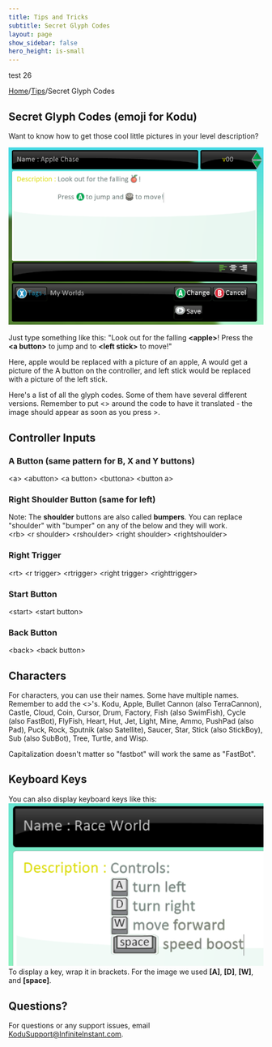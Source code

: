 ```yaml
---
title: Tips and Tricks
subtitle: Secret Glyph Codes
layout: page
show_sidebar: false
hero_height: is-small
---
```


test 26

[Home](..)/[Tips](.)/Secret Glyph Codes

## Secret Glyph Codes (emoji for Kodu)

Want to know how to get those cool little pictures in your level description?

![SecretGlyph Codes](glyphs.png)

Just type something like this: "Look out for the falling **\<apple>**! Press the **\<a button>** to jump and to **\<left stick>** to move!"

Here, apple would be replaced with a picture of an apple, A would get a picture of the A button on the controller, and left stick would be replaced with a picture of the left stick.

Here's a list of all the glyph codes. Some of them have several different versions. Remember to put <> around the code to have it translated - the image should appear as soon as you press >.

## Controller Inputs

### A Button (same pattern for B, X and Y buttons) 
\<a>
\<abutton>
\<a button>
\<buttona>
\<button a>

### Right Shoulder Button (same for left)
Note: The **shoulder** buttons are also called **bumpers**.  You can replace "shoulder" with "bumper" on any of the below and they will work.<br>
\<rb>
\<r shoulder>
\<rshoulder>
\<right shoulder>
\<rightshoulder>


### Right Trigger
\<rt>
\<r trigger>
\<rtrigger>
\<right trigger>
\<righttrigger>

### Start Button

\<start>
\<start button>
### Back Button

\<back>
\<back button>

## Characters
For characters, you can use their names.  Some have multiple names.  Remember to add the <>'s.
Kodu, Apple, Bullet Cannon (also TerraCannon), Castle, Cloud, Coin, Cursor, Drum, Factory, Fish (also SwimFish), Cycle (also FastBot), FlyFish, Heart, Hut, Jet, Light, Mine, Ammo, PushPad (also Pad), Puck, Rock, Sputnik (also Satellite), Saucer, Star, Stick (also StickBoy), Sub (also SubBot), Tree, Turtle, and Wisp.

Capitalization doesn't matter so "fastbot" will work the same as "FastBot".

## Keyboard Keys
You can also display keyboard keys like this:
![Key Caps](keycaps.png)<br>
To display a key, wrap it in brackets.  For the image we used **[A]**, **[D]**, **[W]**, and **[space]**.



## Questions?
For questions or any support issues, email <KoduSupport@InfiniteInstant.com>.
 

 

   

